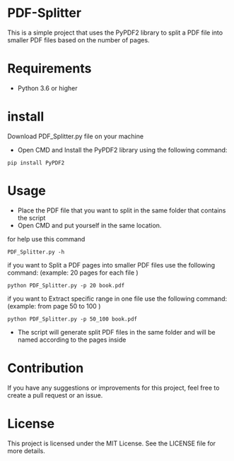# PDF-Splitter
This is a simple project that uses the PyPDF2 library to split a PDF file into smaller PDF files based on the number of pages.

# Requirements
- Python 3.6 or higher

# install

Download PDF_Splitter.py file on your machine
- Open CMD and Install the PyPDF2 library using the following command:

```
pip install PyPDF2
```

# Usage
- Place the PDF file that you want to split in the same folder that contains the script
- Open CMD and put yourself in the same location. 

for help use this command
```
PDF_Splitter.py -h
```
if you want to Split a PDF pages into smaller PDF files use the following command: (example: 20 pages for each file )

```
python PDF_Splitter.py -p 20 book.pdf
```

if you want to Extract specific range in one file use the following command: (example: from page 50 to 100 )

```
python PDF_Splitter.py -p 50_100 book.pdf
```

- The script will generate split PDF files in the same folder and will be named according to the pages inside

# Contribution

If you have any suggestions or improvements for this project, feel free to create a pull request or an issue.



# License
This project is licensed under the MIT License. See the LICENSE file for more details.
